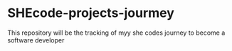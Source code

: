 # SHEcode-projects-jourmey
This repository will be the tracking of myy she codes journey to become a software developer
